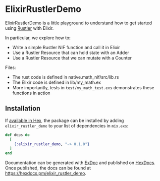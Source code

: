 # ElixirRustlerDemo

ElixirRustlerDemo is a little playground to understand how to get started using [Rustler](https://github.com/rustler/rustler) with Elixir.

In particular, we explore how to:

- Write a simple Rustler NIF function and call it in Elixir
- Use a Rustler Resource that can hold state with an Adder
- Use a Rustler Resource that we can mutate with a Counter

Files:

- The rust code is defined in native.math_nif/src/lib.rs
- The Elixir code is defined in lib/my_math.ex
- More importantly, tests in `test/my_math_test.exs` demonstrates these functions in action

## Installation

If [available in Hex](https://hex.pm/docs/publish), the package can be installed
by adding `elixir_rustler_demo` to your list of dependencies in `mix.exs`:

```elixir
def deps do
  [
    {:elixir_rustler_demo, "~> 0.1.0"}
  ]
end
```

Documentation can be generated with [ExDoc](https://github.com/elixir-lang/ex_doc)
and published on [HexDocs](https://hexdocs.pm). Once published, the docs can
be found at <https://hexdocs.pm/elixir_rustler_demo>.

